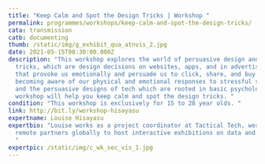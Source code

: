 ```yaml
---
title: "Keep Calm and Spot the Design Tricks | Workshop "
permalink: programmes/workshops/keep-calm-and-spot-the-design-tricks/
cata: transmission
catb: documenting
thumb: /static/img/g_exhibit_qua_atnvis_2.jpg
date: 2021-05-15T08:30:00.000Z
description: "This workshop explores the world of persuasive design and design
  tricks, which are design decisions on websites, apps, and in advertisements
  that provoke us emotionally and persuade us to click, share, and buy. By
  becoming aware of our physical and emotional responses to stressful stimuli
  and the persuasive designs of tech which are rooted in basic psychology, this
  workshop will help you keep calm and spot the design tricks. "
condition: "This workshop is exclusively for 15 to 28 year olds. "
link: http://bit.ly/workshop-hisayasu
expertname: Louise Hisayasu
expertbio: "Louise works as a project coordinator at Tactical Tech, working with
  remote partners globally to host interactive exhibitions on data and privacy.
  "
expertpic: /static/img/c_wk_sec_vis_1.jpg
---
```

